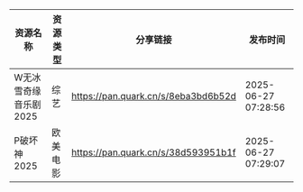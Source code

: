 | 资源名称          | 资源类型 | 分享链接                                | 发布时间                |
| ------------- | ---- | ----------------------------------- | ------------------- |
| W无冰雪奇缘音乐剧2025 | 综艺   | https://pan.quark.cn/s/8eba3bd6b52d | 2025-06-27 07:28:56 |
| P破坏神2025      | 欧美电影 | https://pan.quark.cn/s/38d593951b1f | 2025-06-27 07:29:07 |
